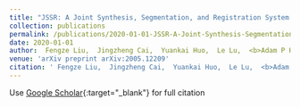 ```yaml
---
title: "JSSR: A Joint Synthesis, Segmentation, and Registration System for 3D Multi-Modal Image Alignment of Large-scale Pathological CT Scans"
collection: publications
permalink: /publications/2020-01-01-JSSR-A-Joint-Synthesis-Segmentation-and-Registration-System-for-3D-Multi-Modal-Image-Alignment-of-Large-scale-Pathological-CT-Scans
date: 2020-01-01
author:  Fengze Liu,  Jingzheng Cai,  Yuankai Huo,  Le Lu,  <b>Adam P Harrison</b>, 
venue: 'arXiv preprint arXiv:2005.12209'
citation: ' Fengze Liu,  Jingzheng Cai,  Yuankai Huo,  Le Lu,  <b>Adam P Harrison</b>, &quot;JSSR: A Joint Synthesis, Segmentation, and Registration System for 3D Multi-Modal Image Alignment of Large-scale Pathological CT Scans.&quot; <i>arXiv preprint arXiv:2005.12209</i>, 2020.'
---
```

Use [Google Scholar](https://scholar.google.com/scholar?q=JSSR:+A+Joint+Synthesis,+Segmentation,+and+Registration+System+for+3D+Multi+Modal+Image+Alignment+of+Large+scale+Pathological+CT+Scans){:target="_blank"} for full citation